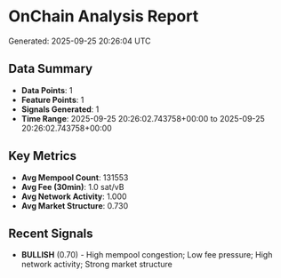 # OnChain Analysis Report
Generated: 2025-09-25 20:26:04 UTC

## Data Summary
- **Data Points**: 1
- **Feature Points**: 1
- **Signals Generated**: 1
- **Time Range**: 2025-09-25 20:26:02.743758+00:00 to 2025-09-25 20:26:02.743758+00:00

## Key Metrics
- **Avg Mempool Count**: 131553
- **Avg Fee (30min)**: 1.0 sat/vB
- **Avg Network Activity**: 1.000
- **Avg Market Structure**: 0.730

## Recent Signals
- **BULLISH** (0.70) - High mempool congestion; Low fee pressure; High network activity; Strong market structure
